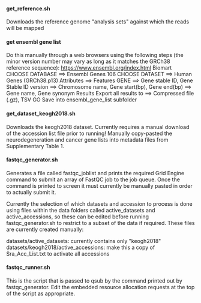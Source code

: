 #### get_reference.sh
Downloads the reference genome "analysis sets" against which the reads will be mapped

#### get ensembl gene list
Do this manually through a web browsers using the following steps
(the minor version number may vary as long as it matches the GRCh38 reference sequence):
https://www.ensembl.org/index.html
Biomart
CHOOSE DATABASE ==> Ensembl Genes 106
CHOOSE DATASET ==> Human Genes (GRCh38.p13)
Attributes ==> Features
GENE ==> Gene stable ID, Gene Stable ID version
     ==> Chromosome name, Gene start(bp), Gene end(bp)
     ==> Gene name, Gene synonym
Results
Export all results to ==> Compressed file (.gz), TSV
GO
Save into ensembl_gene_list subfolder

#### get_dataset_keogh2018.sh
Downloads the keogh2018 dataset. Currently requires a manual download of the accession list file prior to running!
Manually copy-pasted the neurodegeneration and cancer gene lists into metadata files from Supplementary Table 1.

#### fastqc_generator.sh
Generates a file called fastqc_joblist and prints the required Grid Engine command to submit an array of FastQC job to the job queue. Once the command is printed to screen it must currently be manually pasted in order to actually submit it.

Currently the selection of which datasets and accession to process is done using files within the data folders called active_datasets and active_accessions, so these can be edited before running fastqc_generator.sh to restrict to a subset of the data if required. These files are currently created manually:

datasets/active_datasets: currently contains only "keogh2018"
datasets/keogh2018/active_accessions: make this a copy of Sra_Acc_List.txt to activate all accessions

#### fastqc_runner.sh
This is the script that is passed to qsub by the command printed out by fastqc_generator. Edit the embedded resource allocation requests at the top of the script as appropriate.
